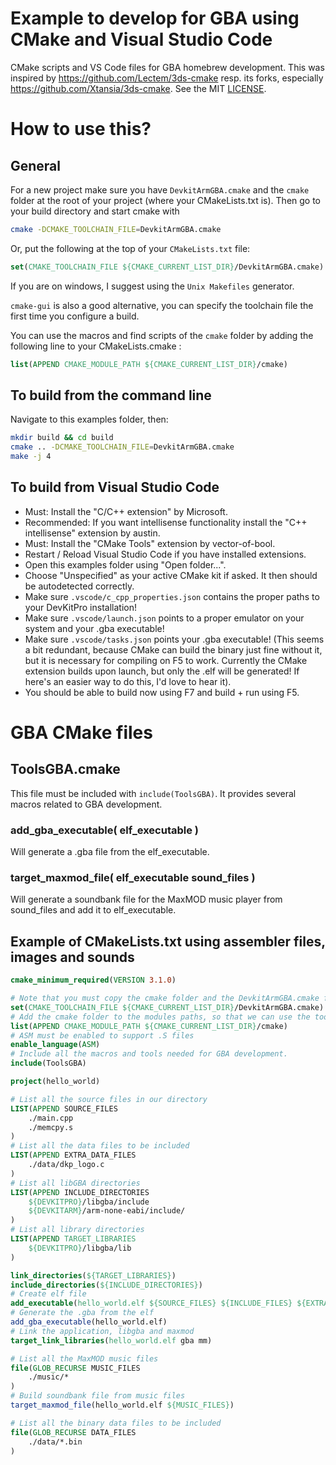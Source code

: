 # Example to develop for GBA using CMake and Visual Studio Code

CMake scripts and VS Code files for GBA homebrew development. This was inspired by https://github.com/Lectem/3ds-cmake resp. its forks, especially https://github.com/Xtansia/3ds-cmake. See the MIT [LICENSE](LICENSE).

# How to use this?

## General

For a new project make sure you have `DevkitArmGBA.cmake` and the `cmake` folder at the root of your project (where your CMakeLists.txt is). Then go to your build directory and start cmake with

```sh
cmake -DCMAKE_TOOLCHAIN_FILE=DevkitArmGBA.cmake
```

Or, put the following at the top of your `CMakeLists.txt` file:

```cmake
set(CMAKE_TOOLCHAIN_FILE ${CMAKE_CURRENT_LIST_DIR}/DevkitArmGBA.cmake)
```

If you are on windows, I suggest using the `Unix Makefiles` generator.

`cmake-gui` is also a good alternative, you can specify the toolchain file the first time you configure a build.

You can use the macros and find scripts of the `cmake` folder by adding the following line to your CMakeLists.cmake :

```cmake
list(APPEND CMAKE_MODULE_PATH ${CMAKE_CURRENT_LIST_DIR}/cmake)
```

## To build from the command line

Navigate to this examples folder, then:
```sh
mkdir build && cd build
cmake .. -DCMAKE_TOOLCHAIN_FILE=DevkitArmGBA.cmake
make -j 4
```

## To build from Visual Studio Code

* Must: Install the "C/C++ extension" by Microsoft.
* Recommended: If you want intellisense functionality install the "C++ intellisense" extension by austin.
* Must: Install the "CMake Tools" extension by vector-of-bool.
* Restart / Reload Visual Studio Code if you have installed extensions.
* Open this examples folder using "Open folder...".
* Choose "Unspecified" as your active CMake kit if asked. It then should be autodetected correctly.
* Make sure `.vscode/c_cpp_properties.json` contains the proper paths to your DevKitPro installation!
* Make sure `.vscode/launch.json` points to a proper emulator on your system and your .gba executable!
* Make sure `.vscode/tasks.json` points your .gba executable! (This seems a bit redundant, because CMake can build the binary just fine without it, but it is necessary for compiling on F5 to work. Currently the CMake extension builds upon launch, but only the .elf will be generated! If here's an easier way to do this, I'd love to hear it).
* You should be able to build now using F7 and build + run using F5.

# GBA CMake files

## ToolsGBA.cmake

This file must be included with `include(ToolsGBA)`. It provides several macros related to GBA development.

### add_gba_executable( elf_executable )

Will generate a .gba file from the elf_executable.

### target_maxmod_file( elf_executable sound_files )

Will generate a soundbank file for the MaxMOD music player from sound_files and add it to elf_executable.

## Example of CMakeLists.txt using assembler files, images and sounds

```cmake
cmake_minimum_required(VERSION 3.1.0)

# Note that you must copy the cmake folder and the DevkitArmGBA.cmake file in this directory
set(CMAKE_TOOLCHAIN_FILE ${CMAKE_CURRENT_LIST_DIR}/DevkitArmGBA.cmake)
# Add the cmake folder to the modules paths, so that we can use the tools
list(APPEND CMAKE_MODULE_PATH ${CMAKE_CURRENT_LIST_DIR}/cmake)
# ASM must be enabled to support .S files
enable_language(ASM)
# Include all the macros and tools needed for GBA development.
include(ToolsGBA)

project(hello_world)

# List all the source files in our directory
LIST(APPEND SOURCE_FILES
	./main.cpp
	./memcpy.s
)
# List all the data files to be included
LIST(APPEND EXTRA_DATA_FILES
	./data/dkp_logo.c
)
# List all libGBA directories
LIST(APPEND INCLUDE_DIRECTORIES
	${DEVKITPRO}/libgba/include
	${DEVKITARM}/arm-none-eabi/include/
)
# List all library directories
LIST(APPEND TARGET_LIBRARIES
	${DEVKITPRO}/libgba/lib
)

link_directories(${TARGET_LIBRARIES})
include_directories(${INCLUDE_DIRECTORIES})
# Create elf file
add_executable(hello_world.elf ${SOURCE_FILES} ${INCLUDE_FILES} ${EXTRA_DATA_FILES})
# Generate the .gba from the elf
add_gba_executable(hello_world.elf)
# Link the application, libgba and maxmod
target_link_libraries(hello_world.elf gba mm)

# List all the MaxMOD music files
file(GLOB_RECURSE MUSIC_FILES
	./music/*
)
# Build soundbank file from music files
target_maxmod_file(hello_world.elf ${MUSIC_FILES})

# List all the binary data files to be included
file(GLOB_RECURSE DATA_FILES
	./data/*.bin
)
``` 
